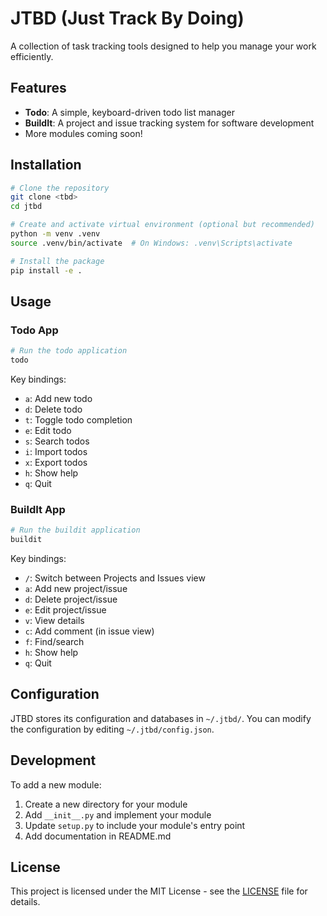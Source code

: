 # JTBD (Just Track By Doing)

A collection of task tracking tools designed to help you manage your work efficiently.

## Features

- **Todo**: A simple, keyboard-driven todo list manager
- **BuildIt**: A project and issue tracking system for software development
- More modules coming soon!

## Installation

```bash
# Clone the repository
git clone <tbd>
cd jtbd

# Create and activate virtual environment (optional but recommended)
python -m venv .venv
source .venv/bin/activate  # On Windows: .venv\Scripts\activate

# Install the package
pip install -e .
```

## Usage

### Todo App
```bash
# Run the todo application
todo
```

Key bindings:
- `a`: Add new todo
- `d`: Delete todo
- `t`: Toggle todo completion
- `e`: Edit todo
- `s`: Search todos
- `i`: Import todos
- `x`: Export todos
- `h`: Show help
- `q`: Quit

### BuildIt App
```bash
# Run the buildit application
buildit
```

Key bindings:
- `/`: Switch between Projects and Issues view
- `a`: Add new project/issue
- `d`: Delete project/issue
- `e`: Edit project/issue
- `v`: View details
- `c`: Add comment (in issue view)
- `f`: Find/search
- `h`: Show help
- `q`: Quit

## Configuration

JTBD stores its configuration and databases in `~/.jtbd/`. You can modify the configuration by editing `~/.jtbd/config.json`.

## Development

To add a new module:

1. Create a new directory for your module
2. Add `__init__.py` and implement your module
3. Update `setup.py` to include your module's entry point
4. Add documentation in README.md

## License

This project is licensed under the MIT License - see the [LICENSE](LICENSE) file for details.
